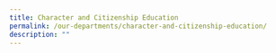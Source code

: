 ```yaml
---
title: Character and Citizenship Education
permalink: /our-departments/character-and-citizenship-education/
description: ""
---
```

